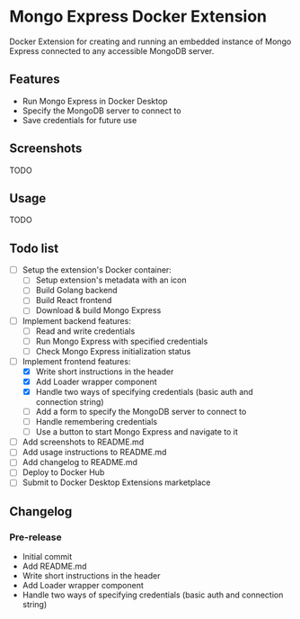 # Mongo Express Docker Extension

Docker Extension for creating and running an embedded instance of Mongo Express connected to any accessible MongoDB server.

## Features

- Run Mongo Express in Docker Desktop
- Specify the MongoDB server to connect to
- Save credentials for future use

## Screenshots

TODO

## Usage

TODO

## Todo list

- [ ] Setup the extension's Docker container:
  - [ ] Setup extension's metadata with an icon
  - [ ] Build Golang backend
  - [ ] Build React frontend
  - [ ] Download & build Mongo Express
- [ ] Implement backend features:
  - [ ] Read and write credentials
  - [ ] Run Mongo Express with specified credentials
  - [ ] Check Mongo Express initialization status
- [ ] Implement frontend features:
  - [X] Write short instructions in the header
  - [X] Add Loader wrapper component
  - [X] Handle two ways of specifying credentials (basic auth and connection string)
  - [ ] Add a form to specify the MongoDB server to connect to
  - [ ] Handle remembering credentials
  - [ ] Use a button to start Mongo Express and navigate to it
- [ ] Add screenshots to README.md
- [ ] Add usage instructions to README.md
- [ ] Add changelog to README.md
- [ ] Deploy to Docker Hub
- [ ] Submit to Docker Desktop Extensions marketplace

## Changelog

### Pre-release

- Initial commit
- Add README.md
- Write short instructions in the header
- Add Loader wrapper component
- Handle two ways of specifying credentials (basic auth and connection string)
